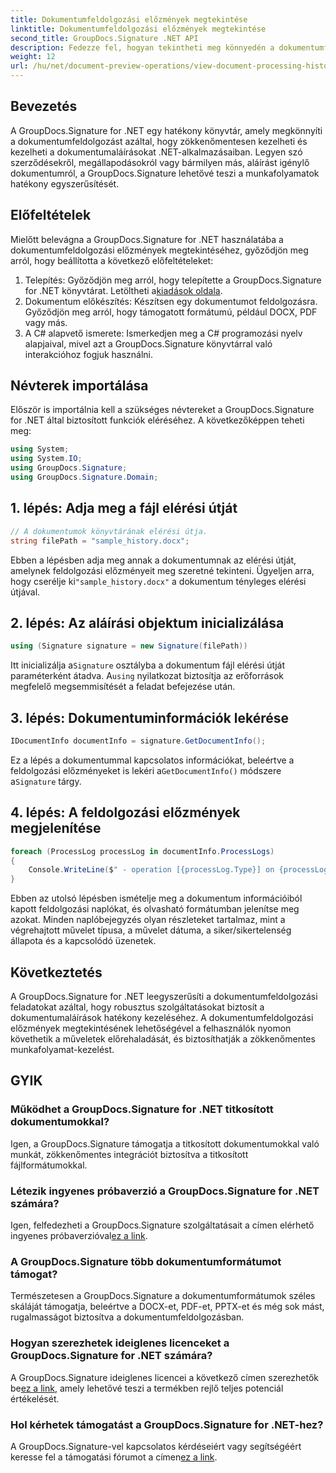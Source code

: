 ```yaml
---
title: Dokumentumfeldolgozási előzmények megtekintése
linktitle: Dokumentumfeldolgozási előzmények megtekintése
second_title: GroupDocs.Signature .NET API
description: Fedezze fel, hogyan tekintheti meg könnyedén a dokumentumfeldolgozási előzményeket a GroupDocs.Signature for .NET segítségével. Kövesse lépésenkénti útmutatónkat a zökkenőmentes munkafolyamatok kezeléséhez.
weight: 12
url: /hu/net/document-preview-operations/view-document-processing-history/
---
```

## Bevezetés
A GroupDocs.Signature for .NET egy hatékony könyvtár, amely megkönnyíti a dokumentumfeldolgozást azáltal, hogy zökkenőmentesen kezelheti és kezelheti a dokumentumaláírásokat .NET-alkalmazásaiban. Legyen szó szerződésekről, megállapodásokról vagy bármilyen más, aláírást igénylő dokumentumról, a GroupDocs.Signature lehetővé teszi a munkafolyamatok hatékony egyszerűsítését.
## Előfeltételek
Mielőtt belevágna a GroupDocs.Signature for .NET használatába a dokumentumfeldolgozási előzmények megtekintéséhez, győződjön meg arról, hogy beállította a következő előfeltételeket:
1.  Telepítés: Győződjön meg arról, hogy telepítette a GroupDocs.Signature for .NET könyvtárat. Letöltheti a[kiadások oldala](https://releases.groupdocs.com/signature/net/).
2. Dokumentum előkészítés: Készítsen egy dokumentumot feldolgozásra. Győződjön meg arról, hogy támogatott formátumú, például DOCX, PDF vagy más.
3. A C# alapvető ismerete: Ismerkedjen meg a C# programozási nyelv alapjaival, mivel azt a GroupDocs.Signature könyvtárral való interakcióhoz fogjuk használni.

## Névterek importálása
Először is importálnia kell a szükséges névtereket a GroupDocs.Signature for .NET által biztosított funkciók eléréséhez. A következőképpen teheti meg:
```csharp
using System;
using System.IO;
using GroupDocs.Signature;
using GroupDocs.Signature.Domain;
```
## 1. lépés: Adja meg a fájl elérési útját
```csharp
// A dokumentumok könyvtárának elérési útja.
string filePath = "sample_history.docx";
```
 Ebben a lépésben adja meg annak a dokumentumnak az elérési útját, amelynek feldolgozási előzményeit meg szeretné tekinteni. Ügyeljen arra, hogy cserélje ki`"sample_history.docx"` a dokumentum tényleges elérési útjával.
## 2. lépés: Az aláírási objektum inicializálása
```csharp
using (Signature signature = new Signature(filePath))
```
 Itt inicializálja a`Signature` osztályba a dokumentum fájl elérési útját paraméterként átadva. A`using` nyilatkozat biztosítja az erőforrások megfelelő megsemmisítését a feladat befejezése után.
## 3. lépés: Dokumentuminformációk lekérése
```csharp
IDocumentInfo documentInfo = signature.GetDocumentInfo();
```
 Ez a lépés a dokumentummal kapcsolatos információkat, beleértve a feldolgozási előzményeket is lekéri a`GetDocumentInfo()` módszere a`Signature` tárgy.
## 4. lépés: A feldolgozási előzmények megjelenítése
```csharp
foreach (ProcessLog processLog in documentInfo.ProcessLogs)
{
    Console.WriteLine($" - operation [{processLog.Type}] on {processLog.Date.ToShortDateString()}. Succeeded/Failed {processLog.Succeeded}/{processLog.Failed}. Message: {processLog.Message}");
}
```
Ebben az utolsó lépésben ismételje meg a dokumentum információiból kapott feldolgozási naplókat, és olvasható formátumban jelenítse meg azokat. Minden naplóbejegyzés olyan részleteket tartalmaz, mint a végrehajtott művelet típusa, a művelet dátuma, a siker/sikertelenség állapota és a kapcsolódó üzenetek.

## Következtetés
A GroupDocs.Signature for .NET leegyszerűsíti a dokumentumfeldolgozási feladatokat azáltal, hogy robusztus szolgáltatásokat biztosít a dokumentumaláírások hatékony kezeléséhez. A dokumentumfeldolgozási előzmények megtekintésének lehetőségével a felhasználók nyomon követhetik a műveletek előrehaladását, és biztosíthatják a zökkenőmentes munkafolyamat-kezelést.
## GYIK
### Működhet a GroupDocs.Signature for .NET titkosított dokumentumokkal?
Igen, a GroupDocs.Signature támogatja a titkosított dokumentumokkal való munkát, zökkenőmentes integrációt biztosítva a titkosított fájlformátumokkal.
### Létezik ingyenes próbaverzió a GroupDocs.Signature for .NET számára?
 Igen, felfedezheti a GroupDocs.Signature szolgáltatásait a címen elérhető ingyenes próbaverzióval[ez a link](https://releases.groupdocs.com/).
### A GroupDocs.Signature több dokumentumformátumot támogat?
Természetesen a GroupDocs.Signature a dokumentumformátumok széles skáláját támogatja, beleértve a DOCX-et, PDF-et, PPTX-et és még sok mást, rugalmasságot biztosítva a dokumentumfeldolgozásban.
### Hogyan szerezhetek ideiglenes licenceket a GroupDocs.Signature for .NET számára?
 A GroupDocs.Signature ideiglenes licencei a következő címen szerezhetők be[ez a link](https://purchase.groupdocs.com/temporary-license/), amely lehetővé teszi a termékben rejlő teljes potenciál értékelését.
### Hol kérhetek támogatást a GroupDocs.Signature for .NET-hez?
 A GroupDocs.Signature-vel kapcsolatos kérdéseiért vagy segítségéért keresse fel a támogatási fórumot a címen[ez a link](https://forum.groupdocs.com/c/signature/13).